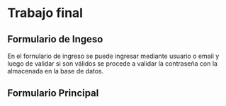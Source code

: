# Trabajo final

## Formulario de Ingeso
<p>En el fornulario de ingreso se puede ingresar mediante usuario o email y luego de validar 
si son válidos se procede a validar la contraseña con la almacenada en la base de datos.</P>

## Formulario Principal
